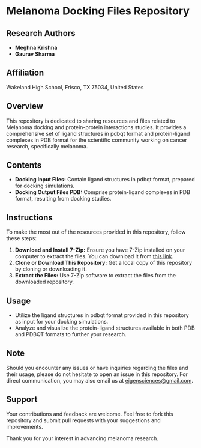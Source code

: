 # Melanoma Docking Files Repository

## Research Authors

- **Meghna Krishna**
- **Gaurav Sharma**

## Affiliation

Wakeland High School, Frisco, TX 75034, United States

## Overview

This repository is dedicated to sharing resources and files related to Melanoma docking and protein-protein interactions studies. It provides a comprehensive set of ligand structures in pdbqt format and protein-ligand complexes in PDB format for the scientific community working on cancer research, specifically melanoma. 

## Contents

- **Docking Input Files:** Contain ligand structures in pdbqt format, prepared for docking simulations.
- **Docking Output Files PDB:** Comprise protein-ligand complexes in PDB format, resulting from docking studies.

## Instructions

To make the most out of the resources provided in this repository, follow these steps:

1. **Download and Install 7-Zip:** Ensure you have 7-Zip installed on your computer to extract the files. You can download it from [this link](http://www.7-zip.org/).
2. **Clone or Download This Repository:** Get a local copy of this repository by cloning or downloading it.
3. **Extract the Files:** Use 7-Zip software to extract the files from the downloaded repository.

## Usage

- Utilize the ligand structures in pdbqt format provided in this repository as input for your docking simulations.
- Analyze and visualize the protein-ligand structures available in both PDB and PDBQT formats to further your research.

## Note

Should you encounter any issues or have inquiries regarding the files and their usage, please do not hesitate to open an issue in this repository. For direct communication, you may also email us at eigensciences@gmail.com.

## Support

Your contributions and feedback are welcome. Feel free to fork this repository and submit pull requests with your suggestions and improvements.

Thank you for your interest in advancing melanoma research.

